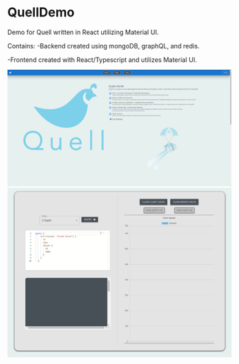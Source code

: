 # QuellDemo
Demo for Quell written in React utilizing Material UI.



Contains:
-Backend created using mongoDB, graphQL, and redis.



-Frontend created with React/Typescript and utilizes Material UI.

![QuellScreenshot1](/quell1.png?raw=true "Quell Demo About Section")
![QuellScreenshot2](/quell2.png?raw=true "Quell Demo")



